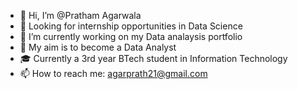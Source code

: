 - 👋 Hi, I’m @Pratham Agarwala
- 👀 Looking for internship opportunities in Data Science
- 🌱 I’m currently working on my Data analaysis portfolio
- 🔮 My aim is to become a Data Analyst
- 🎓 Currently a 3rd year BTech student in Information Technology
- 📫 How to reach me: agarprath21@gmail.com

<!---
Pratham2108/Pratham2108 is a ✨ special ✨ repository because its `README.md` (this file) appears on your GitHub profile.
You can click the Preview link to take a look at your changes.
--->
